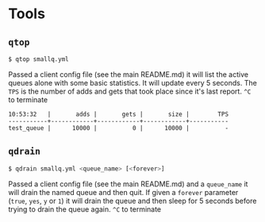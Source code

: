 # Tools

## `qtop`

```bash
$ qtop smallq.yml
```

Passed a client config file (see the main README.md) it will list the active queues alone with some basic statistics. It will update every 5 seconds. The `TPS` is the number of adds and gets that took place since it's last report. `^C` to terminate

```
10:53:32   |       adds |       gets |       size |        TPS
-----------+------------+------------+------------+-----------
test_queue |      10000 |          0 |      10000 |          -
```

## `qdrain`

```bash
$ qdrain smallq.yml <queue_name> [<forever>]
```

Passed a client config file (see the main README.md) and a `queue_name` it will drain the named queue and then quit. If given a `forever` parameter (`true`, `yes`, `y` or `1`) it will drain the queue and then sleep for 5 seconds before trying to drain the queue again. `^C` to terminate
